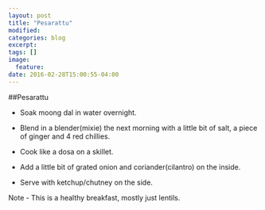 ```yaml
---
layout: post
title: "Pesarattu"
modified:
categories: blog
excerpt:
tags: []
image:
  feature:
date: 2016-02-28T15:00:55-04:00
---
```

##Pesarattu

- Soak moong dal in water overnight.

- Blend in a blender(mixie) the next morning with
a little bit of salt, a piece of ginger and 4 red chillies.

- Cook like a dosa on a skillet.

- Add a little bit of grated onion and coriander(cilantro) on the inside.

- Serve with ketchup/chutney on the side.

Note - This is a healthy breakfast, mostly just lentils.
